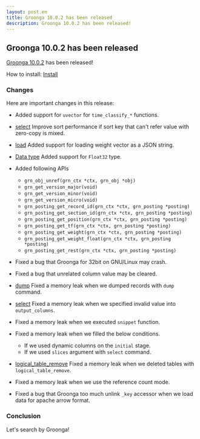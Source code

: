 ```yaml
---
layout: post.en
title: Groonga 10.0.2 has been released
description: Groonga 10.0.2 has been released!
---
```

## Groonga 10.0.2 has been released

[Groonga 10.0.2](/docs/news.html#release-10-0-2) has been released!

How to install: [Install](/docs/install.html)

### Changes

Here are important changes in this release:

* Added support for ``uvector`` for ``time_classify_*`` functions.

* [select](/docs/reference/commands/select.html) Improve sort performance if sort key that can't refer value with zero-copy is mixed.

* [load](/docs/reference/commands/load.html) Added support for loading weight vector as a JSON string.

* [Data type](/docs/reference/types.html) Added support for ``Float32`` type.

* Added following APIs

  * ``grn_obj_unref(grn_ctx *ctx, grn_obj *obj)``
  * ``grn_get_version_major(void)``
  * ``grn_get_version_minor(void)``
  * ``grn_get_version_micro(void)``
  * ``grn_posting_get_record_id(grn_ctx *ctx, grn_posting *posting)``
  * ``grn_posting_get_section_id(grn_ctx *ctx, grn_posting *posting)``
  * ``grn_posting_get_position(grn_ctx *ctx, grn_posting *posting)``
  * ``grn_posting_get_tf(grn_ctx *ctx, grn_posting *posting)``
  * ``grn_posting_get_weight(grn_ctx *ctx, grn_posting *posting)``
  * ``grn_posting_get_weight_float(grn_ctx *ctx, grn_posting *posting)``
  * ``grn_posting_get_rest(grn_ctx *ctx, grn_posting *posting)``

* Fixed a bug that Groonga for 32bit on GNU/Linux may crash.

* Fixed a bug that unrelated column value may be cleared.

* [dump](/docs/reference/commands/dump.html) Fixed a memory leak when we dumped records with ``dump`` command.

* [select](/docs/reference/commands/select.html) Fixed a memory leak when we specified invalid value into ``output_columns``.

* Fixed a memory leak when we executed ``snippet`` function.

* Fixed a memory leak when we filled the below conditions.

  * If we used dynamic columns on the ``initial`` stage.
  * If we used ``slices`` argument with ``select`` command.

* [logical_table_remove](/docs/reference/commands/logical_table_remove.html) Fixed a memory leak when we deleted tables with ``logical_table_remove``.

* Fixed a memory leak when we use the reference count mode.

* Fixed a bug that Groonga too much unlink ``_key`` accessor when we load data for apache arrow format.

### Conclusion

Let's search by Groonga!
